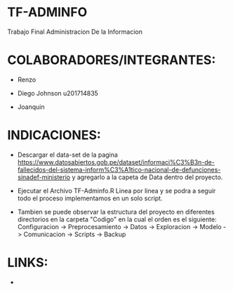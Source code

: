# TF-ADMINFO
 Trabajo Final Administracion De la Informacion
 
# COLABORADORES/INTEGRANTES: 

- Renzo

- Diego Johnson u201714835

- Joanquin

# INDICACIONES: 

- Descargar el data-set de la pagina https://www.datosabiertos.gob.pe/dataset/informaci%C3%B3n-de-fallecidos-del-sistema-inform%C3%A1tico-nacional-de-defunciones-sinadef-ministerio y agregarlo a la capeta de Data dentro del proyecto.

-  Ejecutar el Archivo TF-Adminfo.R Linea por linea y se podra a seguir todo el proceso implementamos en un solo script.

-  Tambien se puede observar la estructura del proyecto en diferentes directorios en la carpeta "Codigo" en la cual el orden es el siguiente: 
   Configuracion -> Preprocesamiento -> Datos -> Exploracion -> Modelo -> Comunicacion -> Scripts -> Backup 
 
# LINKS: 

-

